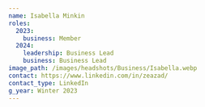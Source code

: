 ```yaml
---
name: Isabella Minkin
roles:
  2023:
    business: Member
  2024:
    leadership: Business Lead
    business: Business Lead
image_path: /images/headshots/Business/Isabella.webp
contact: https://www.linkedin.com/in/zeazad/
contact_type: LinkedIn
g_year: Winter 2023
---
```

